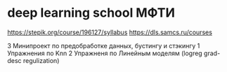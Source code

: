 # deep learning school МФТИ 
https://stepik.org/course/196127/syllabus
https://dls.samcs.ru/courses

3 Минипроект по предобработке данных, бустингу и стэкингу
1 Упражнения по Knn
2 Упражненя по Линейным моделям (logreg grad-desc regulization)
